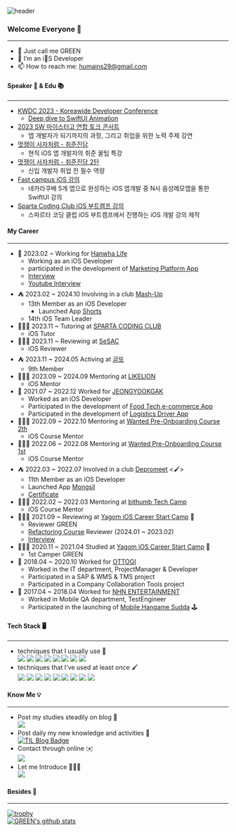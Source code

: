 ![header](https://capsule-render.vercel.app/api?type=soft&color=3CB371&height=150&section=header&text=GREEN&fontSize=70&animation=twinkling)

### Welcome Everyone 👋
***
- 🍏 Just call me GREEN
- 📱 I’m an iS Developer
- 📫 How to reach me: humains29@gmail.com

#### Speaker 📣 & Edu 📚
***
- [KWDC 2023 - Koreawide Developer Conference](https://kwdc.dev)
  - [Deep dive to SwiftUI Animation](https://www.youtube.com/watch?v=86H8t0yNFA8&list=PLgMxIbiMmK_6hEwiRbTtVqmWCS8bIz5q2)
- [2023 SW 마이스터고 연합 토크 콘서트](https://www.etnews.com/20230826000118)
  - 앱 개발자가 되기까지의 과정, 그리고 취업을 위한 노력 주제 강연
- [멋쟁이 사자처럼 - 취준진담](https://www.youtube.com/watch?v=HkVYNJubrdk)
  - 현직 iOS 앱 개발자의 취준 꿀팁 특강
- [멋쟁이 사자처럼 - 취준진담 2탄](https://www.youtube.com/watch?v=PwRq0tmX6ok)
  - 신입 개발자 취업 전 필수 역량
- [Fast campus iOS 강의](https://fastcampus.co.kr/dev_online_ios)
  - 네카라쿠배 5개 앱으로 완성하는 iOS 앱개발 중 N사 음성메모앱을 통한 SwiftUI 강의
- [Sparta Coding Club iOS 부트캠프 강의](https://nbcamp.spartacodingclub.kr/ios)
  - 스파르타 코딩 클럽 iOS 부트캠프에서 진행하는 iOS 개발 강의 제작

#### My Career
***
- 🏢 2023.02 ~ Working for [Hanwha Life](https://www.hanwhalife.com)
  - Working as an iOS Developer
  - participated in the development of [Marketing Platform App](https://apps.apple.com/kr/app/lifeplus-tribes/id1631958069)
  - [Interview](https://www.lifentalk.com/2474)
  - [Youtube Interview](https://www.youtube.com/watch?v=eX10-rvUctg)
- ⛺️ 2023.02 ~ 2024.10 Involving in a club [Mash-Up](https://mash-up.kr)
  - 13th Member as an iOS Developer
    - Launched App [Shorts](https://apps.apple.com/kr/app/%EC%88%8F%EC%8A%A4-short-news/id6447816671)
  - 14th iOS Team Leader
- 🧑🏻‍💻 2023.11 ~ Tutoring at [SPARTA CODING CLUB](https://nbcamp.spartacodingclub.kr/?utm_source=google&utm_medium=bs&utm_campaign=nbcamp&utm_content=brand&utm_term=스파르타코딩클럽국비&gcl_keyword=스파르타코딩클럽국비&gcl_network=g&gad_source=1&gclid=Cj0KCQiA3uGqBhDdARIsAFeJ5r0oCWxZ3HG-JgELgEhKyWp3pA5uNPoT3R6QXveDPsXRlQUxJknxk8caAkVkEALw_wcB)
  - iOS Tutor
- 🧑🏻‍💻 2023.11 ~ Reviewing at [SeSAC](https://sesac.seoul.kr/course/active/detail.do?courseActiveSeq=1629&srchCategoryTypeCd=&courseMasterSeq=361&currentMenuId=900002024)
  - iOS Reviewer
- ⛺️ 2023.11 ~ 2024.05 Activing at [글또](https://www.notion.so/ac5b18a482fb4df497d4e8257ad4d516)
  - 9th Member
- 🧑🏻‍💻 2023.09 ~ 2024.09 Mentoring at [LIKELION](https://techit.education/school/kdt-ios-3rd)
  - iOS Mentor
- 🏢 2021.07 ~ 2022.12 Worked for [JEONGYOOKGAK](https://www.jeongyookgak.com/index)
  - Worked as an iOS Developer
  - Participated in the development of [Food Tech e-commerce App](https://apps.apple.com/kr/app/정육각-언제나-초신선/id1490984523?l=en)
  - Participated in the development of [Logistics Driver App](https://apps.apple.com/kr/app/정육각-런즈/id1544435627)
- 🧑🏻‍💻 2022.09 ~ 2022.10 Mentoring at [Wanted Pre-Onboarding Course 2th](https://www.wanted.co.kr/events/pre_ob_ios_2)   
  - iOS Course Mentor
- 🧑🏻‍💻 2022.06 ~ 2022.08 Mentoring at [Wanted Pre-Onboarding Course 1st](https://www.wanted.co.kr/events/pre_ob_ios_1)   
  - iOS Course Mentor
- ⛺️ 2022.03 ~ 2022.07 Involved in a club [Depromeet](https://www.depromeet.com) <🖌>
  - 11th Member as an iOS Developer
  - Launched App [Mongsil](https://apps.apple.com/kr/app/%EB%AA%BD%EC%8B%A4-mong-seal/id1622154270)  
  - [Certificate](https://github.com/GREENOVER/GREENOVER/files/9042265/depromeet_certificate.pdf)   
- 🧑🏻‍💻 2022.02 ~ 2022.03 Mentoring at [bithumb Tech Camp](https://www.yagom-academy.kr/bithumb-tech-camp) 
  - iOS Course Mentor
- 🧑🏻‍💻 2021.09 ~ Reviewing at [Yagom iOS Career Start Camp](https://www.yagom-academy.kr/about) 🐻
  - Reviewer GREEN
  - [Refactoring Course](https://www.yagom-academy.kr/refactoring-ios) Reviewer (2024.01 ~ 2023.02)
  - [Interview](https://www.yagom-academy.kr/blog/32)
- 🧑🏻‍💻 2020.11 ~ 2021.04 Studied at [Yagom iOS Career Start Camp](https://www.yagom-academy.kr/about) 🐻
  - 1st Camper GREEN
- 🏢 2018.04 ~ 2020.10 Worked for [OTTOGI](http://ottogi.co.kr/main/main.asp) 
  - Worked in the IT department, ProjectManager & Developer
  - Participated in a SAP & WMS & TMS project
  - Participated in a Company Collaboration Tools project
- 🏢 2017.04 ~ 2018.04 Worked for [NHN ENTERTAINMENT](https://www.nhn.com/ko/index.nhn)
  - Worked in Mobile QA department, TestEngineer
  - Participated in the launching of [Mobile Hangame Sudda](https://apps.apple.com/kr/app/한게임-섯다/id1471942989) 🕹 
 
#### Tech Stack 🖥
***
- techniques that I usually use 🍎 <br>
 <img src="https://img.shields.io/badge/iOS-000000?style=flat-square&logoColor=white"/></a> <img src="https://img.shields.io/badge/Swift-FA7343?style=flat-square&logoColor=white"/></a> <img src="https://img.shields.io/badge/Git-F05032?style=flat-square&logoColor=white"/></a> <img src="https://img.shields.io/badge/GitHub-181717?style=flat-square&logoColor=white"/></a> <img src="https://img.shields.io/badge/Heroku-430098?style=flat-square&logoColor=white"/></a> <img src="https://img.shields.io/badge/JSON-000000?style=flat-square&logoColor=white"/> <img src="https://img.shields.io/badge/ReactiveX-B7178C?style=flat-square&logoColor=white"/> <img src="https://img.shields.io/badge/Firebase-FFCA28?style=flat-square&logoColor=white"/>
- techniques that I've used at least once 🖌 <br>
<img src="https://img.shields.io/badge/Java-007396?style=flat-square&logoColor=white"/></a> <img src="https://img.shields.io/badge/C-A8B9CC?style=flat-square&logoColor=white"/></a> <img src="https://img.shields.io/badge/C++-00599C?style=flat-square&logoColor=white"/></a> <img src="https://img.shields.io/badge/HTML5-E34F26?style=flat-square&logoColor=white"/></a> <img src="https://img.shields.io/badge/CSS3-1572B6?style=flat-square&logoColor=white"/></a> <img src="https://img.shields.io/badge/JavaScript-F7DF1E?style=flat-square&logoColor=white"/></a> <img src="https://img.shields.io/badge/MySQL-4479A1?style=flat-square&logoColor=white"/></a> <img src="https://img.shields.io/badge/PostgreSQL-336791?style=flat-square&logoColor=white"/></a> <img src="https://img.shields.io/badge/Vapor-0D0D0D?style=flat-square&logoColor=white"/>


#### Know Me 💡
***
- Post my studies steadily on blog 📝 <br>
<a href="https://green1229.tistory.com"><img src="https://img.shields.io/badge/Tech%20Blog-11B48A?style=flat-square&logo=Vimeo&logoColor=white&link=https://green1229.tistory.com"/></a>
- Post daily my new knowledge and activities 📖 <br>
[![TIL Blog Badge](http://img.shields.io/badge/-Today%20I%20Learned-181717?style=flat-square&logo=github&link=https://github.com/GREENOVER/Today-I-Learned/)](https://github.com/GREENOVER/Today-I-Learned)
- Contact through online ✉️ <br>
<a href="mailto:humains29@gmail.com"><img src="https://img.shields.io/badge/Gmail-d14836?style=flat-square&logo=Gmail&logoColor=white&link=humains29@gmail.com"/></a>
- Let me Introduce 🙋🏻‍♂️<br>
<a href="https://forest-comet-847.notion.site/118f3751db6880bcbd3deb4beef86c03"><img src="https://img.shields.io/badge/Notion-000000?style=flat-square&logoColor=white&link=https://www.notion.so/iOS-b4fe80a05c014a5295b336ad8aa3b134"/></a>


#### Besides 💾
***
[![trophy](https://github-profile-trophy.vercel.app/?username=GREENOVER&row=1&column=7&no-frame=true)](https://github.com/ryo-ma/github-profile-trophy)
</br>
[![GREEN's github stats](https://github-readme-stats.vercel.app/api?username=GREENOVER)](https://github.com/GREENOVER/)
